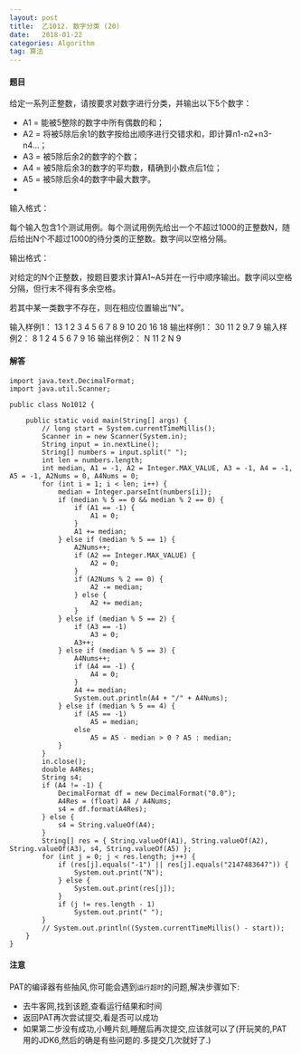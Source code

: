 ```yaml
---
layout: post
title:  乙1012. 数字分类 (20)
date:   2018-01-22
categories: Algorithm
tag: 算法
---
```

 

#### 题目 ####

给定一系列正整数，请按要求对数字进行分类，并输出以下5个数字：

- A1 = 能被5整除的数字中所有偶数的和；
- A2 = 将被5除后余1的数字按给出顺序进行交错求和，即计算n1-n2+n3-n4...；
- A3 = 被5除后余2的数字的个数；
- A4 = 被5除后余3的数字的平均数，精确到小数点后1位；
- A5 = 被5除后余4的数字中最大数字。
- 
输入格式：

每个输入包含1个测试用例。每个测试用例先给出一个不超过1000的正整数N，随后给出N个不超过1000的待分类的正整数。数字间以空格分隔。

输出格式：

对给定的N个正整数，按题目要求计算A1~A5并在一行中顺序输出。数字间以空格分隔，但行末不得有多余空格。

若其中某一类数字不存在，则在相应位置输出“N”。

输入样例1：
	13 1 2 3 4 5 6 7 8 9 10 20 16 18
输出样例1：
	30 11 2 9.7 9
输入样例2：
	8 1 2 4 5 6 7 9 16
输出样例2：
	N 11 2 N 9
 

#### 解答 ####

	import java.text.DecimalFormat;
	import java.util.Scanner;
	
	public class No1012 {
	
		public static void main(String[] args) {
			// long start = System.currentTimeMillis();
			Scanner in = new Scanner(System.in);
			String input = in.nextLine();
			String[] numbers = input.split(" ");
			int len = numbers.length;
			int median, A1 = -1, A2 = Integer.MAX_VALUE, A3 = -1, A4 = -1, A5 = -1, A2Nums = 0, A4Nums = 0;
			for (int i = 1; i < len; i++) {
				median = Integer.parseInt(numbers[i]);
				if (median % 5 == 0 && median % 2 == 0) {
					if (A1 == -1) {
						A1 = 0;
					}
					A1 += median;
				} else if (median % 5 == 1) {
					A2Nums++;
					if (A2 == Integer.MAX_VALUE) {
						A2 = 0;
					}
					if (A2Nums % 2 == 0) {
						A2 -= median;
					} else {
						A2 += median;
					}
				} else if (median % 5 == 2) {
					if (A3 == -1)
						A3 = 0;
					A3++;
				} else if (median % 5 == 3) {
					A4Nums++;
					if (A4 == -1) {
						A4 = 0;
					}
					A4 += median;
					System.out.println(A4 + "/" + A4Nums);
				} else if (median % 5 == 4) {
					if (A5 == -1)
						A5 = median;
					else
						A5 = A5 - median > 0 ? A5 : median;
				}
			}
			in.close();
			double A4Res;
			String s4;
			if (A4 != -1) {
				DecimalFormat df = new DecimalFormat("0.0");
				A4Res = (float) A4 / A4Nums;
				s4 = df.format(A4Res);
			} else {
				s4 = String.valueOf(A4);
			}
			String[] res = { String.valueOf(A1), String.valueOf(A2), String.valueOf(A3), s4, String.valueOf(A5) };
			for (int j = 0; j < res.length; j++) {
				if (res[j].equals("-1") || res[j].equals("2147483647")) {
					System.out.print("N");
				} else {
					System.out.print(res[j]);
				}
				if (j != res.length - 1)
					System.out.print(" ");
			}
			// System.out.println((System.currentTimeMillis() - start));
		}
	}


#### 注意 ####

PAT的编译器有些抽风,你可能会遇到`运行超时`的问题,解决步骤如下:
- 去牛客网,找到该题,查看运行结果和时间
- 返回PAT再次尝试提交,看是否可以成功
- 如果第二步没有成功,小睡片刻,睡醒后再次提交,应该就可以了(开玩笑的,PAT用的JDK6,然后的确是有些问题的.多提交几次就好了.)
